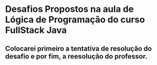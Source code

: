 
# Desafios Propostos na aula de Lógica de Programação do curso FullStack Java
## Colocarei primeiro a tentativa de resolução do desafio e por fim, a reesolução do professor.

